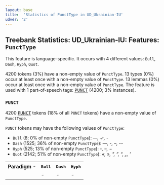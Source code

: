 ```yaml
---
layout: base
title:  'Statistics of PunctType in UD_Ukrainian-IU'
udver: '2'
---
```


## Treebank Statistics: UD_Ukrainian-IU: Features: `PunctType`

This feature is language-specific.
It occurs with 4 different values: `Bull`, `Dash`, `Hyph`, `Quot`.

4200 tokens (3%) have a non-empty value of `PunctType`.
13 types (0%) occur at least once with a non-empty value of `PunctType`.
13 lemmas (0%) occur at least once with a non-empty value of `PunctType`.
The feature is used with 1 part-of-speech tags: <tt><a href="uk_iu-pos-PUNCT.html">PUNCT</a></tt> (4200; 3% instances).

### `PUNCT`

4200 <tt><a href="uk_iu-pos-PUNCT.html">PUNCT</a></tt> tokens (18% of all `PUNCT` tokens) have a non-empty value of `PunctType`.

`PUNCT` tokens may have the following values of `PunctType`:

* `Bull` (8; 0% of non-empty `PunctType`): <em>—, ✓, -</em>
* `Dash` (1525; 36% of non-empty `PunctType`): <em>—, -, –, --</em>
* `Hyph` (525; 13% of non-empty `PunctType`): <em>-, –, −</em>
* `Quot` (2142; 51% of non-empty `PunctType`): <em>«, », ", ”, “, „, '</em>

<table>
  <tr><th>Paradigm <i>-</i></th><th><tt>Bull</tt></th><th><tt>Dash</tt></th><th><tt>Hyph</tt></th></tr>
  <tr><td><tt></tt></td><td><em>-</em></td><td><em>-</em></td><td><em>-</em></td></tr>
</table>


